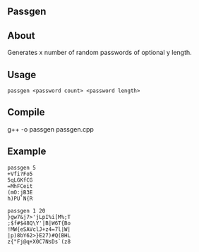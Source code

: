 ## Passgen

## About
Generates x number of random passwords of optional y length.

## Usage
    passgen <password count> <password length>

## Compile
g++ -o passgen passgen.cpp

## Example
    passgen 5
    +Vfi?Fo5
    5qLGKfCG
    =MhFCeit
    (mO:jB3E
    h)PU`N{R

    passgen 1 20
    }gw7&j7>'jLpI%i[M%;T
    ;$f#$48Q\Y'|B|W6T{Bo
    !MW{eSAVclJ+z4=7l|W|
    |p)8bY62>}E27)#Q(BHL
    z{"Fj@q+X0C7NsDs`(z8

